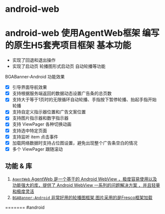 # android-web

android-web
使用AgentWeb框架 编写的原生H5套壳项目框架
基本功能
======

 * 实现了回退和退出操作
 * 实现了启动页 轮播图形式启动页 自动轮播等功能
 
 BGABanner-Android 功能效果
 - [x] 引导界面导航效果
 - [x] 支持根据服务端返回的数据动态设置广告条的总页数
 - [x] 支持大于等于1页时的无限循环自动轮播、手指按下暂停轮播、抬起手指开始轮播
 - [x] 支持自定义指示器位置和广告文案位置
 - [x] 支持图片指示器和数字指示器
 - [x] 支持 ViewPager 各种切换动画
 - [x] 支持选中特定页面
 - [x] 支持监听 item 点击事件
 - [x] 加载网络数据时支持占位图设置，避免出现整个广告条空白的情况
 - [x] 多个 ViewPager 跟随滚动

## 功能 & 库
1. [`AgentWeb` AgentWeb 是一个基于的 Android WebView ，极度容易使用以及功能强大的库，提供了 Android WebView 一系列的问题解决方案 ，并且轻量和极度灵活](https://github.com/Justson/AgentWeb)
2. [`BGABanner-Android` 非常好用的轮播图框架,图片采用的是Fresco框架加载](https://github.com/bingoogolapple/BGABanner-Android)






 
 
 
=======
#android
